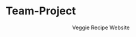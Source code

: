 # Team-Project
<!DOCTYPE html>
<head>
  <header>Veggie Recipe Website
  </header>
</head>
<body>
</body>
